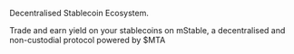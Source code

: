 Decentralised Stablecoin Ecosystem.

Trade and earn yield on your stablecoins on mStable, a decentralised and non-custodial protocol powered by $MTA